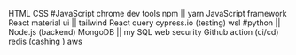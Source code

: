 HTML 
CSS
#JavaScript
chrome dev tools
npm || yarn
JavaScript framework
React
material ui || tailwind
React query
cypress.io (testing)
wsl
#python  || Node.js (backend)
MongoDB || my SQL
web security
Github action (ci/cd)
redis (cashing )
aws
